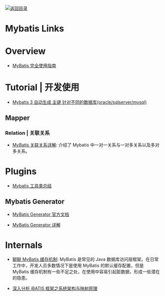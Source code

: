 [![返回目录](https://user-images.githubusercontent.com/5803001/38079637-ff0abcf0-3371-11e8-9b76-ad651620afc7.jpg)](https://github.com/wxyyxc1992/Awesome-Links)

# Mybatis Links

# Overview

- [MyBatis 完全使用指南](http://www.kknotes.com/blog/mybatis%E5%AE%8C%E5%85%A8%E4%BD%BF%E7%94%A8%E6%8C%87%E5%8D%97/)

# Tutorial | 开发使用

- [Mybatis 3 自动生成 主键 针对不同的数据库(oracle/sqlserver/mysql)](http://www.cnblogs.com/yuanermen/archive/2013/04/02/2995920.html)

## Mapper

### Relation | 关联关系

- [MyBatis 关联关系详解](https://www.cnblogs.com/hellokitty1/p/5218892.html): 介绍了 Mybatis 中一对一关系与一对多关系以及多对多关系。

# Plugins

- [Mybatis 工具类总结](http://git.oschina.net/free/Mybatis_Utils/tree/master)

## Mybatis Generator

- [MyBatis Generator 官方文档](http://generator.sturgeon.mopaas.com/whatsNew.html)

- [MyBatis Generator 详解](http://blog.csdn.net/isea533/article/details/42102297)

# Internals

- [聊聊 MyBatis 缓存机制](https://zhuanlan.zhihu.com/p/33179093?iam=ed4cd6b92a003a0ce8e801ae74196e19): MyBatis 是常见的 Java 数据库访问层框架。在日常工作中，开发人员多数情况下是使用 MyBatis 的默认缓存配置，但是 MyBatis 缓存机制有一些不足之处，在使用中容易引起脏数据，形成一些潜在的隐患。

- [深入分析 iBATIS 框架之系统架构与映射原理](http://www.ibm.com/developerworks/cn/java/j-lo-ibatis-principle/)

